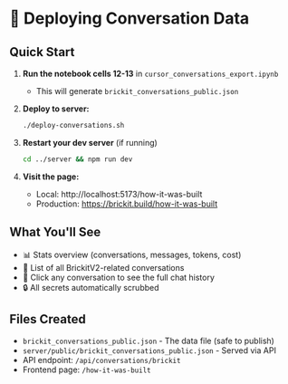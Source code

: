 # 🚀 Deploying Conversation Data

## Quick Start

1. **Run the notebook cells 12-13** in `cursor_conversations_export.ipynb`
   - This will generate `brickit_conversations_public.json`

2. **Deploy to server:**
   ```bash
   ./deploy-conversations.sh
   ```

3. **Restart your dev server** (if running)
   ```bash
   cd ../server && npm run dev
   ```

4. **Visit the page:**
   - Local: http://localhost:5173/how-it-was-built
   - Production: https://brickit.build/how-it-was-built

## What You'll See

- 📊 Stats overview (conversations, messages, tokens, cost)
- 📝 List of all BrickitV2-related conversations
- 💬 Click any conversation to see the full chat history
- 🔒 All secrets automatically scrubbed

## Files Created

- `brickit_conversations_public.json` - The data file (safe to publish)
- `server/public/brickit_conversations_public.json` - Served via API
- API endpoint: `/api/conversations/brickit`
- Frontend page: `/how-it-was-built`
